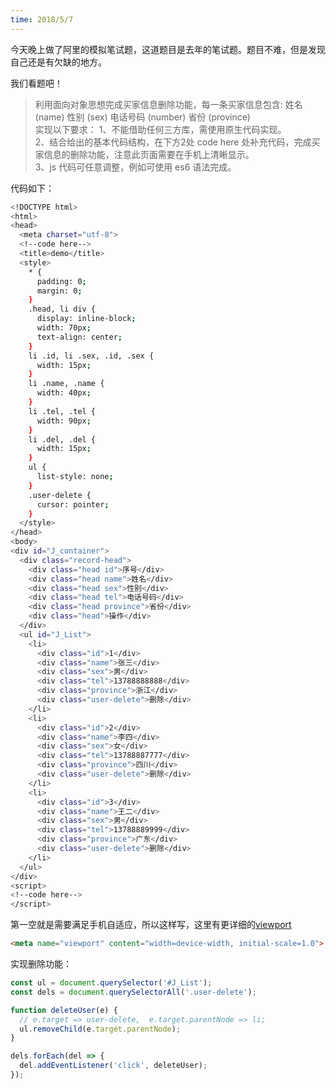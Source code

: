 ```yaml
---
time: 2018/5/7 
---
```


今天晚上做了阿里的模拟笔试题，这道题目是去年的笔试题。题目不难，但是发现自己还是有欠缺的地方。

我们看题吧！

> 利用面向对象思想完成买家信息删除功能，每一条买家信息包含: 姓名 (name) 性别 (sex) 电话号码 (number) 省份 (province) <br>
实现以下要求：
  1、不能借助任何三方库，需使用原生代码实现。<br>
  2、结合给出的基本代码结构，在下方2处 code here 处补充代码，完成买家信息的删除功能，注意此页面需要在手机上清晰显示。<br>
  3、js 代码可任意调整，例如可使用 es6 语法完成。

代码如下：
```bash
<!DOCTYPE html>  
<html>  
<head>  
  <meta charset="utf-8">  
  <!--code here-->  
  <title>demo</title>  
  <style>  
    * {  
      padding: 0;  
      margin: 0;  
    }  
    .head, li div {  
      display: inline-block;  
      width: 70px;  
      text-align: center;  
    }  
    li .id, li .sex, .id, .sex {  
      width: 15px;  
    }  
    li .name, .name {  
      width: 40px;  
    }  
    li .tel, .tel {  
      width: 90px;  
    }  
    li .del, .del {  
      width: 15px;  
    }  
    ul {  
      list-style: none;  
    }  
    .user-delete {  
      cursor: pointer;  
    }  
  </style>  
</head>  
<body>  
<div id="J_container">  
  <div class="record-head">  
    <div class="head id">序号</div>  
    <div class="head name">姓名</div>  
    <div class="head sex">性别</div>  
    <div class="head tel">电话号码</div>  
    <div class="head province">省份</div>  
    <div class="head">操作</div>  
  </div>  
  <ul id="J_List">  
    <li>  
      <div class="id">1</div>  
      <div class="name">张三</div>  
      <div class="sex">男</div>  
      <div class="tel">13788888888</div>  
      <div class="province">浙江</div>  
      <div class="user-delete">删除</div>  
    </li>  
    <li>  
      <div class="id">2</div>  
      <div class="name">李四</div>  
      <div class="sex">女</div>  
      <div class="tel">13788887777</div>  
      <div class="province">四川</div>  
      <div class="user-delete">删除</div>  
    </li>  
    <li>  
      <div class="id">3</div>  
      <div class="name">王二</div>  
      <div class="sex">男</div>  
      <div class="tel">13788889999</div>  
      <div class="province">广东</div>  
      <div class="user-delete">删除</div>  
    </li>  
  </ul>  
</div>
<script>
<!--code here--> 
</script>
```

第一空就是需要满足手机自适应，所以这样写，这里有更详细的[viewport](https://github.com/luyaJ/booket/blob/master/06-%E7%A7%BB%E5%8A%A8%E5%89%8D%E7%AB%AF%E5%BC%80%E5%8F%91/viewport.md)
```html
<meta name="viewport" content="width=device-width, initial-scale=1.0">
```

实现删除功能：
```js
const ul = document.querySelector('#J_List');
const dels = document.querySelectorAll('.user-delete');

function deleteUser(e) {
  // e.target => user-delete,  e.target.parentNode => li;  
  ul.removeChild(e.target.parentNode);
}

dels.forEach(del => {
  del.addEventListener('click', deleteUser);
});
```